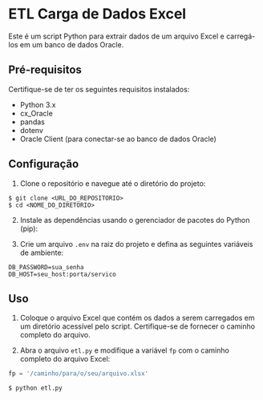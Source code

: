 # ETL Carga de Dados Excel

Este é um script Python para extrair dados de um arquivo Excel e carregá-los em um banco de dados Oracle.

## Pré-requisitos

Certifique-se de ter os seguintes requisitos instalados:

- Python 3.x
- cx_Oracle
- pandas
- dotenv
- Oracle Client (para conectar-se ao banco de dados Oracle)

## Configuração

1. Clone o repositório e navegue até o diretório do projeto:
```
$ git clone <URL_DO_REPOSITORIO>
$ cd <NOME_DO_DIRETORIO>
```

2. Instale as dependências usando o gerenciador de pacotes do Python (pip):


3. Crie um arquivo `.env` na raiz do projeto e defina as seguintes variáveis de ambiente:
```DB_USERNAME=seu_usuario
DB_PASSWORD=sua_senha
DB_HOST=seu_host:porta/servico
```

## Uso

1. Coloque o arquivo Excel que contém os dados a serem carregados em um diretório acessível pelo script. Certifique-se de fornecer o caminho completo do arquivo.

2. Abra o arquivo `etl.py` e modifique a variável `fp` com o caminho completo do arquivo Excel:

```python
fp = '/caminho/para/o/seu/arquivo.xlsx'

$ python etl.py
```